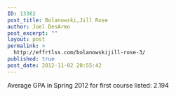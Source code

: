 ```yaml
---
ID: 13362
post_title: Bolanowski,Jill Rose
author: Joel DesArmo
post_excerpt: ""
layout: post
permalink: >
  http://effrtlss.com/bolanowskijill-rose-3/
published: true
post_date: 2012-11-02 20:55:42
---
```

<p>Average GPA in Spring 2012 for first course listed: 2.194</p>